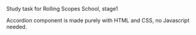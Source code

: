 Study task for Rolling Scopes School, stage1

Accordion component is made purely with HTML and CSS, no Javascript needed.
